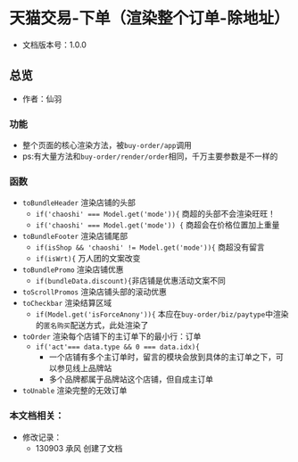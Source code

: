 # 天猫交易-下单（渲染整个订单-除地址）
* 文档版本号：1.0.0

## 总览
* 作者：仙羽

### 功能
* 整个页面的核心渲染方法，被`buy-order/app`调用
* ps:有大量方法和`buy-order/render/order`相同，千万主要参数是不一样的

### 函数
* `toBundleHeader` 渲染店铺的头部
  * `if('chaoshi' === Model.get('mode')){` 商超的头部不会渲染旺旺！
  * `if('chaoshi' === Model.get('mode')) {` 商超会在价格位置加上重量
* `toBundleFooter` 渲染店铺尾部
  * `if(isShop && 'chaoshi' != Model.get('mode')){` 商超没有留言
  * `if(isWrt){` 万人团的文案改变
* `toBundlePromo` 渲染店铺优惠
  * `if(bundleData.discount){`非店铺是优惠活动文案不同
* `toScrollPromos` 渲染店铺头部的滚动优惠
* `toCheckbar` 渲染结算区域
  * `if(Model.get('isForceAnony')){` 本应在`buy-order/biz/paytype`中渲染的`匿名购买`配送方式，此处渲染了
* `toOrder` 渲染每个店铺下的主订单下的最小行：订单
  * `if('act'=== data.type && 0 === data.idx){`
    * 一个店铺有多个主订单时，留言的模块会放到具体的主订单之下，可以参见线上品牌站
    * 多个品牌都属于品牌站这个店铺，但自成主订单
* `toUnable` 渲染完整的无效订单

### 本文档相关：
* 修改记录：
  * 130903 承风 创建了文档






